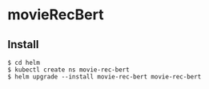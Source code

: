 # movieRecBert

## Install

```commandline
$ cd helm
$ kubectl create ns movie-rec-bert
$ helm upgrade --install movie-rec-bert movie-rec-bert
```
